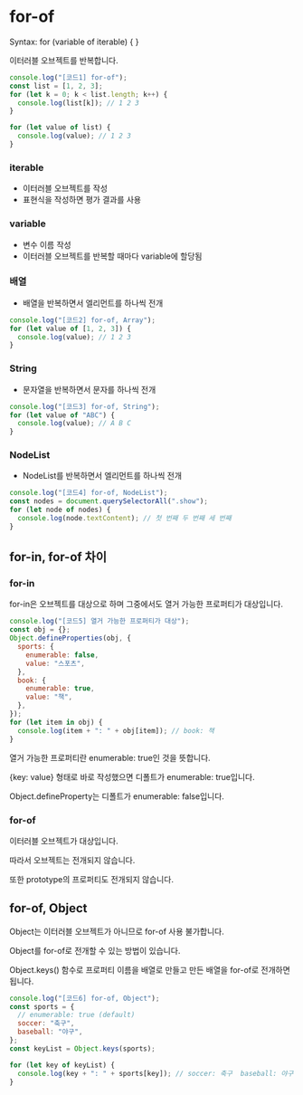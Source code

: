 # for-of

Syntax: for (variable of iterable) { }

이터러블 오브젝트를 반복합니다.

```js
console.log("[코드1] for-of");
const list = [1, 2, 3];
for (let k = 0; k < list.length; k++) {
  console.log(list[k]); // 1 2 3
}

for (let value of list) {
  console.log(value); // 1 2 3
}
```

### iterable

- 이터러블 오브젝트를 작성
- 표현식을 작성하면 평가 결과를 사용

### variable

- 변수 이름 작성
- 이터러블 오브젝트를 반복할 때마다 variable에 할당됨

### 배열

- 배열을 반복하면서 엘리먼트를 하나씩 전개

```js
console.log("[코드2] for-of, Array");
for (let value of [1, 2, 3]) {
  console.log(value); // 1 2 3
}
```

### String

- 문자열을 반복하면서 문자를 하나씩 전개

```js
console.log("[코드3] for-of, String");
for (let value of "ABC") {
  console.log(value); // A B C
}
```

### NodeList

- NodeList를 반복하면서 엘리먼트를 하나씩 전개

```js
console.log("[코드4] for-of, NodeList");
const nodes = document.querySelectorAll(".show");
for (let node of nodes) {
  console.log(node.textContent); // 첫 번째 두 번째 세 번째
}
```

## for-in, for-of 차이

### for-in

for-in은 오브젝트를 대상으로 하며 그중에서도 열거 가능한 프로퍼티가 대상입니다.

```js
console.log("[코드5] 열거 가능한 프로퍼티가 대상");
const obj = {};
Object.defineProperties(obj, {
  sports: {
    enumerable: false,
    value: "스포츠",
  },
  book: {
    enumerable: true,
    value: "책",
  },
});
for (let item in obj) {
  console.log(item + ": " + obj[item]); // book: 책
}
```

열거 가능한 프로퍼티란 enumerable: true인 것을 뜻합니다.

{key: value} 형태로 바로 작성했으면 디폴트가 enumerable: true입니다.

Object.defineProperty는 디폴트가 enumerable: false입니다.

### for-of

이터러블 오브젝트가 대상입니다.

따라서 오브젝트는 전개되지 않습니다.

또한 prototype의 프로퍼티도 전개되지 않습니다.

## for-of, Object

Object는 이터러블 오브젝트가 아니므로 for-of 사용 불가합니다.

Object를 for-of로 전개할 수 있는 방법이 있습니다.

Object.keys() 함수로 프로퍼티 이름을 배열로 만들고 만든 배열을 for-of로 전개하면 됩니다.

```js
console.log("[코드6] for-of, Object");
const sports = {
  // enumerable: true (default)
  soccer: "축구",
  baseball: "야구",
};
const keyList = Object.keys(sports);

for (let key of keyList) {
  console.log(key + ": " + sports[key]); // soccer: 축구  baseball: 야구
}
```
